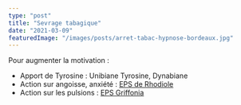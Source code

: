```yaml
---
type: "post"
title: "Sevrage tabagique"
date: "2021-03-09"
featuredImage: "/images/posts/arret-tabac-hypnose-bordeaux.jpg"
---
```


Pour augmenter la motivation :

- Apport de Tyrosine : Unibiane Tyrosine, Dynabiane
- Action sur angoisse, anxiété : [EPS de Rhodiole](https://pharmacie.marionetmarin.fr/produit/eps-de-rhodiole/)
- Action sur les pulsions : [EPS Griffonia](https://pharmacie.marionetmarin.fr/produit/eps-griffonia/)
